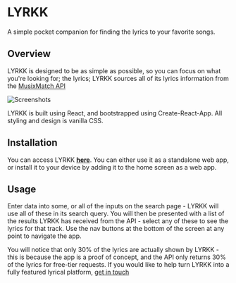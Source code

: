 # LYRKK

A simple pocket companion for finding the lyrics to your favorite songs.

## Overview

LYRKK is designed to be as simple as possible, so you can focus on what you're looking for; the lyrics;  LYRKK sources all of its lyrics information from the [MusixMatch API](http://developer.musixmatch.com)

![Screenshots]('./screens.jpg)

LYRKK is built using React, and bootstrapped using Create-React-App.  All styling and design is vanilla CSS.

## Installation

You can access LYRKK [**here**](https://lyrkk.netlify.com).  You can either use it as a standalone web app, or install it to your device by adding it to the home screen as a web app.

## Usage

Enter data into some, or all of the inputs on the search page - LYRKK will use all of these in its search query.  You will then be presented with a list of the results LYRKK has received from the API - select any of these to see the lyrics for that track.  Use the nav buttons at the bottom of the screen at any point to navigate the app.

You will notice that only 30% of the lyrics are actually shown by LYRKK - this is because the app is a proof of concept, and the API only returns 30% of the lyrics for free-tier requests.  If you would like to help turn LYRKK into a fully featured lyrical platform, [get in touch](mailto:matt@mattchapman.io)
